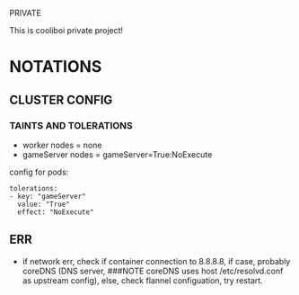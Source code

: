 PRIVATE

This is cooliboi private project!


# NOTATIONS

## CLUSTER CONFIG

### TAINTS AND TOLERATIONS

- worker nodes = none
- gameServer nodes = gameServer=True:NoExecute

config for pods:
```
tolerations:
- key: "gameServer"
  value: "True"
  effect: "NoExecute"
```

## ERR

- if network err, check if container connection to 8.8.8.8, if case, probably coreDNS (DNS server, ###NOTE coreDNS uses host /etc/resolvd.conf as upstream config), else, check flannel configuation, try restart. 
